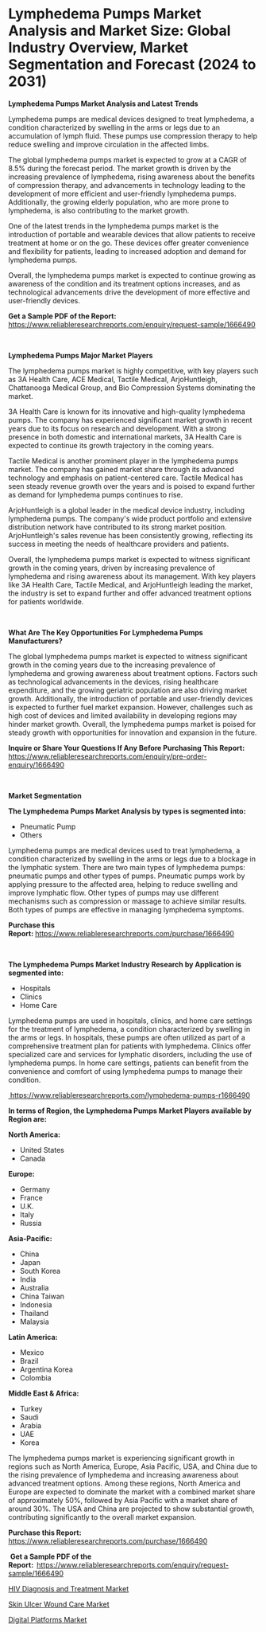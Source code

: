 <p><h1>Lymphedema Pumps Market Analysis and Market Size: Global Industry Overview, Market Segmentation and Forecast (2024 to 2031)</h1></p><p><strong>Lymphedema Pumps Market Analysis and Latest Trends</strong></p>
<p><p>Lymphedema pumps are medical devices designed to treat lymphedema, a condition characterized by swelling in the arms or legs due to an accumulation of lymph fluid. These pumps use compression therapy to help reduce swelling and improve circulation in the affected limbs.</p><p>The global lymphedema pumps market is expected to grow at a CAGR of 8.5% during the forecast period. The market growth is driven by the increasing prevalence of lymphedema, rising awareness about the benefits of compression therapy, and advancements in technology leading to the development of more efficient and user-friendly lymphedema pumps. Additionally, the growing elderly population, who are more prone to lymphedema, is also contributing to the market growth.</p><p>One of the latest trends in the lymphedema pumps market is the introduction of portable and wearable devices that allow patients to receive treatment at home or on the go. These devices offer greater convenience and flexibility for patients, leading to increased adoption and demand for lymphedema pumps.</p><p>Overall, the lymphedema pumps market is expected to continue growing as awareness of the condition and its treatment options increases, and as technological advancements drive the development of more effective and user-friendly devices.</p></p>
<p><strong>Get a Sample PDF of the Report:&nbsp;</strong> <a href="https://www.reliableresearchreports.com/enquiry/request-sample/1666490">https://www.reliableresearchreports.com/enquiry/request-sample/1666490</a></p>
<p>&nbsp;</p>
<p><strong>Lymphedema Pumps Major Market Players</strong></p>
<p><p>The lymphedema pumps market is highly competitive, with key players such as 3A Health Care, ACE Medical, Tactile Medical, ArjoHuntleigh, Chattanooga Medical Group, and Bio Compression Systems dominating the market.</p><p>3A Health Care is known for its innovative and high-quality lymphedema pumps. The company has experienced significant market growth in recent years due to its focus on research and development. With a strong presence in both domestic and international markets, 3A Health Care is expected to continue its growth trajectory in the coming years.</p><p>Tactile Medical is another prominent player in the lymphedema pumps market. The company has gained market share through its advanced technology and emphasis on patient-centered care. Tactile Medical has seen steady revenue growth over the years and is poised to expand further as demand for lymphedema pumps continues to rise.</p><p>ArjoHuntleigh is a global leader in the medical device industry, including lymphedema pumps. The company's wide product portfolio and extensive distribution network have contributed to its strong market position. ArjoHuntleigh's sales revenue has been consistently growing, reflecting its success in meeting the needs of healthcare providers and patients.</p><p>Overall, the lymphedema pumps market is expected to witness significant growth in the coming years, driven by increasing prevalence of lymphedema and rising awareness about its management. With key players like 3A Health Care, Tactile Medical, and ArjoHuntleigh leading the market, the industry is set to expand further and offer advanced treatment options for patients worldwide.</p></p>
<p>&nbsp;</p>
<p><strong>What Are The Key Opportunities For Lymphedema Pumps Manufacturers?</strong></p>
<p><p>The global lymphedema pumps market is expected to witness significant growth in the coming years due to the increasing prevalence of lymphedema and growing awareness about treatment options. Factors such as technological advancements in the devices, rising healthcare expenditure, and the growing geriatric population are also driving market growth. Additionally, the introduction of portable and user-friendly devices is expected to further fuel market expansion. However, challenges such as high cost of devices and limited availability in developing regions may hinder market growth. Overall, the lymphedema pumps market is poised for steady growth with opportunities for innovation and expansion in the future.</p></p>
<p><strong>Inquire or Share Your Questions If Any Before Purchasing This Report:</strong> <a href="https://www.reliableresearchreports.com/enquiry/pre-order-enquiry/1666490">https://www.reliableresearchreports.com/enquiry/pre-order-enquiry/1666490</a></p>
<p>&nbsp;</p>
<p><strong>Market Segmentation</strong></p>
<p><strong>The Lymphedema Pumps Market Analysis by types is segmented into:</strong></p>
<p><ul><li>Pneumatic Pump</li><li>Others</li></ul></p>
<p><p>Lymphedema pumps are medical devices used to treat lymphedema, a condition characterized by swelling in the arms or legs due to a blockage in the lymphatic system. There are two main types of lymphedema pumps: pneumatic pumps and other types of pumps. Pneumatic pumps work by applying pressure to the affected area, helping to reduce swelling and improve lymphatic flow. Other types of pumps may use different mechanisms such as compression or massage to achieve similar results. Both types of pumps are effective in managing lymphedema symptoms.</p></p>
<p><strong>Purchase this Report:&nbsp;</strong><a href="https://www.reliableresearchreports.com/purchase/1666490">https://www.reliableresearchreports.com/purchase/1666490</a></p>
<p>&nbsp;</p>
<p><strong>The Lymphedema Pumps Market Industry Research by Application is segmented into:</strong></p>
<p><ul><li>Hospitals</li><li>Clinics</li><li>Home Care</li></ul></p>
<p><p>Lymphedema pumps are used in hospitals, clinics, and home care settings for the treatment of lymphedema, a condition characterized by swelling in the arms or legs. In hospitals, these pumps are often utilized as part of a comprehensive treatment plan for patients with lymphedema. Clinics offer specialized care and services for lymphatic disorders, including the use of lymphedema pumps. In home care settings, patients can benefit from the convenience and comfort of using lymphedema pumps to manage their condition.</p></p>
<p><a href="https://www.reliableresearchreports.com/lymphedema-pumps-r1666490">&nbsp;https://www.reliableresearchreports.com/lymphedema-pumps-r1666490</a></p>
<p><strong>In terms of Region, the Lymphedema Pumps Market Players available by Region are:</strong></p>
<p>
    <p> <strong> North America: </strong>
        <ul>
            <li>United States</li>
            <li>Canada</li>
        </ul>
        </p> 
    <p> <strong> Europe: </strong>
        <ul>
            <li>Germany</li>
            <li>France</li>
            <li>U.K.</li>
            <li>Italy</li>
            <li>Russia</li>
        </ul>
        </p> 
    <p> <strong> Asia-Pacific: </strong>
        <ul>
            <li>China</li>
            <li>Japan</li>
            <li>South Korea</li>
            <li>India</li>
            <li>Australia</li>
            <li>China Taiwan</li>
            <li>Indonesia</li>
            <li>Thailand</li>
            <li>Malaysia</li>
        </ul>
        </p> 
    <p> <strong> Latin America: </strong>
        <ul>
            <li>Mexico</li>
            <li>Brazil</li>
            <li>Argentina Korea</li>
            <li>Colombia</li>
        </ul>
        </p> 
    <p> <strong> Middle East & Africa: </strong>
        <ul>
            <li>Turkey</li>
            <li>Saudi</li>
            <li>Arabia</li>
            <li>UAE</li>
            <li>Korea</li>
        </ul>
    </p>
    </p>
<p><p>The lymphedema pumps market is experiencing significant growth in regions such as North America, Europe, Asia Pacific, USA, and China due to the rising prevalence of lymphedema and increasing awareness about advanced treatment options. Among these regions, North America and Europe are expected to dominate the market with a combined market share of approximately 50%, followed by Asia Pacific with a market share of around 30%. The USA and China are projected to show substantial growth, contributing significantly to the overall market expansion.</p></p>
<p><strong>Purchase this Report: </strong><a href="https://www.reliableresearchreports.com/purchase/1666490">https://www.reliableresearchreports.com/purchase/1666490</a></p>
<p>&nbsp;<strong>Get a Sample PDF of the Report:&nbsp;&nbsp;</strong><a href="https://www.reliableresearchreports.com/enquiry/request-sample/1666490">https://www.reliableresearchreports.com/enquiry/request-sample/1666490</a></p>
<p><strong></strong></p>
<p><p><a href="https://www.linkedin.com/pulse/hiv-diagnosis-treatment-market-research-report-its-history-r7sgf?trackingId=kE93UP3aCuhdXtuLf2G4kw%3D%3D">HIV Diagnosis and Treatment Market</a></p><p><a href="https://www.linkedin.com/pulse/skin-ulcer-wound-carenbspmarket-focuses-market-share-size-projected-hd6yf?trackingId=a4nLfadv9f%2FuYu8sAkwbUA%3D%3D">Skin Ulcer Wound Care Market</a></p><p><a href="https://www.linkedin.com/pulse/digital-platforms-market-furnishes-information-share-trends-growth-s2zef">Digital Platforms Market</a></p></p>